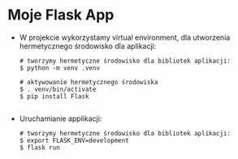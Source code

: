 # Moje Flask App


- W projekcie wykorzystamy virtual environment, dla utworzenia hermetycznego środowisko dla aplikacji:

  ```
  # tworzymy hermetyczne środowisko dla bibliotek aplikacji:
  $ python -m venv .venv

  # aktywowanie hermetycznego środowiska
  $ . venv/bin/activate
  $ pip install Flask
  

- Uruchamianie applikacji:



   ```
  # tworzymy hermetyczne środowisko dla bibliotek aplikacji:
  $ export FLASK_ENV=development
  $ flask run
